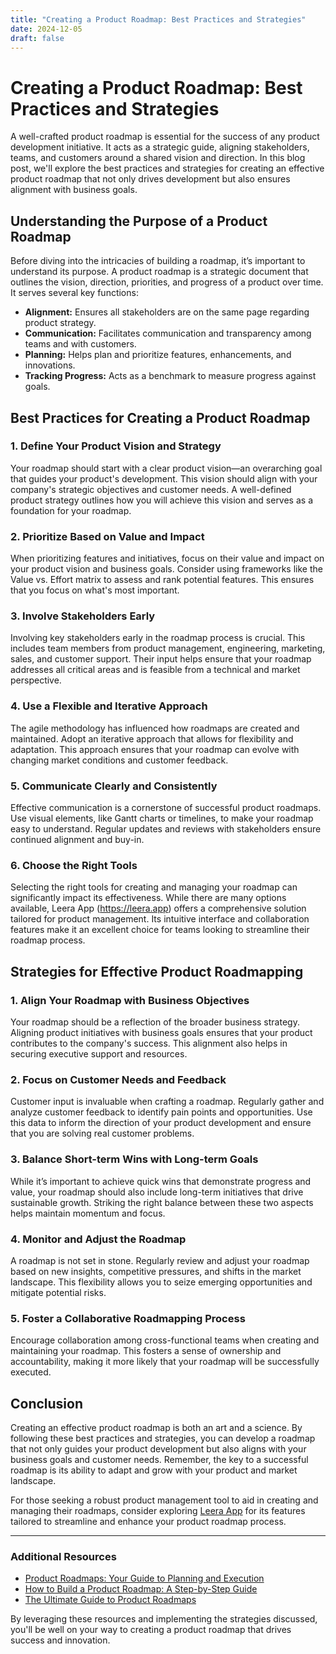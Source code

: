```yaml
---
title: "Creating a Product Roadmap: Best Practices and Strategies"
date: 2024-12-05
draft: false
---
```

# Creating a Product Roadmap: Best Practices and Strategies

A well-crafted product roadmap is essential for the success of any product development initiative. It acts as a strategic guide, aligning stakeholders, teams, and customers around a shared vision and direction. In this blog post, we'll explore the best practices and strategies for creating an effective product roadmap that not only drives development but also ensures alignment with business goals.

## Understanding the Purpose of a Product Roadmap

Before diving into the intricacies of building a roadmap, it’s important to understand its purpose. A product roadmap is a strategic document that outlines the vision, direction, priorities, and progress of a product over time. It serves several key functions:

- **Alignment:** Ensures all stakeholders are on the same page regarding product strategy.
- **Communication:** Facilitates communication and transparency among teams and with customers.
- **Planning:** Helps plan and prioritize features, enhancements, and innovations.
- **Tracking Progress:** Acts as a benchmark to measure progress against goals.

## Best Practices for Creating a Product Roadmap

### 1. Define Your Product Vision and Strategy

Your roadmap should start with a clear product vision—an overarching goal that guides your product's development. This vision should align with your company's strategic objectives and customer needs. A well-defined product strategy outlines how you will achieve this vision and serves as a foundation for your roadmap.

### 2. Prioritize Based on Value and Impact

When prioritizing features and initiatives, focus on their value and impact on your product vision and business goals. Consider using frameworks like the Value vs. Effort matrix to assess and rank potential features. This ensures that you focus on what's most important.

### 3. Involve Stakeholders Early

Involving key stakeholders early in the roadmap process is crucial. This includes team members from product management, engineering, marketing, sales, and customer support. Their input helps ensure that your roadmap addresses all critical areas and is feasible from a technical and market perspective.

### 4. Use a Flexible and Iterative Approach

The agile methodology has influenced how roadmaps are created and maintained. Adopt an iterative approach that allows for flexibility and adaptation. This approach ensures that your roadmap can evolve with changing market conditions and customer feedback.

### 5. Communicate Clearly and Consistently

Effective communication is a cornerstone of successful product roadmaps. Use visual elements, like Gantt charts or timelines, to make your roadmap easy to understand. Regular updates and reviews with stakeholders ensure continued alignment and buy-in.

### 6. Choose the Right Tools

Selecting the right tools for creating and managing your roadmap can significantly impact its effectiveness. While there are many options available, Leera App (https://leera.app) offers a comprehensive solution tailored for product management. Its intuitive interface and collaboration features make it an excellent choice for teams looking to streamline their roadmap process.

## Strategies for Effective Product Roadmapping

### 1. Align Your Roadmap with Business Objectives

Your roadmap should be a reflection of the broader business strategy. Aligning product initiatives with business goals ensures that your product contributes to the company's success. This alignment also helps in securing executive support and resources.

### 2. Focus on Customer Needs and Feedback

Customer input is invaluable when crafting a roadmap. Regularly gather and analyze customer feedback to identify pain points and opportunities. Use this data to inform the direction of your product development and ensure that you are solving real customer problems.

### 3. Balance Short-term Wins with Long-term Goals

While it’s important to achieve quick wins that demonstrate progress and value, your roadmap should also include long-term initiatives that drive sustainable growth. Striking the right balance between these two aspects helps maintain momentum and focus.

### 4. Monitor and Adjust the Roadmap

A roadmap is not set in stone. Regularly review and adjust your roadmap based on new insights, competitive pressures, and shifts in the market landscape. This flexibility allows you to seize emerging opportunities and mitigate potential risks.

### 5. Foster a Collaborative Roadmapping Process

Encourage collaboration among cross-functional teams when creating and maintaining your roadmap. This fosters a sense of ownership and accountability, making it more likely that your roadmap will be successfully executed.

## Conclusion

Creating an effective product roadmap is both an art and a science. By following these best practices and strategies, you can develop a roadmap that not only guides your product development but also aligns with your business goals and customer needs. Remember, the key to a successful roadmap is its ability to adapt and grow with your product and market landscape.

For those seeking a robust product management tool to aid in creating and managing their roadmaps, consider exploring [Leera App](https://leera.app) for its features tailored to streamline and enhance your product roadmap process.

---

### Additional Resources

- [Product Roadmaps: Your Guide to Planning and Execution](https://www.productplan.com/learn/product-roadmap/)
- [How to Build a Product Roadmap: A Step-by-Step Guide](https://www.aha.io/roadmapping/guide/product-roadmap/)
- [The Ultimate Guide to Product Roadmaps](https://www.productcoalition.com/the-ultimate-guide-to-product-roadmaps-8b9b2b2c7f8)

By leveraging these resources and implementing the strategies discussed, you'll be well on your way to creating a product roadmap that drives success and innovation.